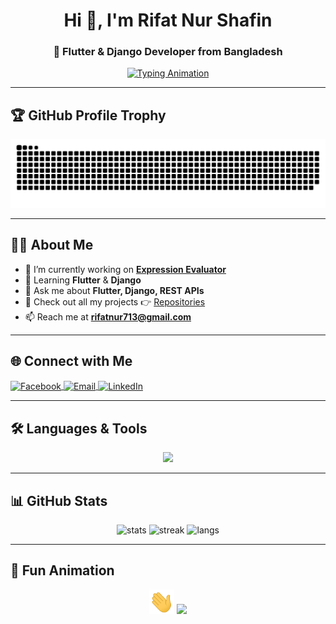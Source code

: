 <!-- Profile Header -->
<h1 align="center">
  Hi 👋, I'm Rifat Nur Shafin
</h1>
<h3 align="center">
  🚀 Flutter & Django Developer from Bangladesh
</h3>

<!-- Typing Animation -->
<p align="center">
  <a href="https://git.io/typing-svg">
    <img src="https://readme-typing-svg.herokuapp.com?size=22&color=36BCF7&center=true&vCenter=true&lines=Flutter+Developer;Django+Developer;Problem+Solver;Open+Source+Enthusiast" alt="Typing Animation" />
  </a>
</p>

---

## 🏆 GitHub Profile Trophy

<p align="center">
  <img src="https://raw.githubusercontent.com/Platane/snk/output/github-contribution-grid-snake.svg" alt="snake animation" />
</p>




---

## 👨‍💻 About Me
- 🔭 I’m currently working on [**Expression Evaluator**](https://github.com/Shafin1196/ExpressionEvaluatorFrontend)  
- 🌱 Learning **Flutter** & **Django**  
- 💬 Ask me about **Flutter, Django, REST APIs**  
- 📂 Check out all my projects 👉 [Repositories](https://github.com/Shafin1196?tab=repositories)  
- 📫 Reach me at **rifatnur713@gmail.com**

---

## 🌐 Connect with Me
<p align="left">
  <a href="https://fb.com/rifat nur shafin" target="blank">
    <img align="center" src="https://img.icons8.com/color/48/facebook.png" alt="Facebook" height="40" width="40" />
  </a>
  <a href="mailto:rifatnur713@gmail.com" target="blank">
    <img align="center" src="https://img.icons8.com/color/48/gmail-new.png" alt="Email" height="40" width="40" />
  </a>
  <a href="https://www.linkedin.com/in/yourprofile" target="blank">
    <img align="center" src="https://img.icons8.com/color/48/linkedin.png" alt="LinkedIn" height="40" width="40" />
  </a>
</p>

---

## 🛠️ Languages & Tools
<p align="center">
  <img src="https://skillicons.dev/icons?i=flutter,django,python,java,js,html,css,c,cpp,mysql,postgres,firebase" />
</p>

---

## 📊 GitHub Stats
<p align="center">
  <img src="https://github-readme-stats.vercel.app/api?username=shafin1196&show_icons=true&theme=tokyonight" alt="stats" />
  <img src="https://github-readme-streak-stats.herokuapp.com?user=shafin1196&theme=tokyonight" alt="streak" />
  <img src="https://github-readme-stats.vercel.app/api/top-langs/?username=shafin1196&layout=compact&theme=tokyonight" alt="langs" />
</p>

---

## 🚀 Fun Animation
<p align="center">
  <img src="https://raw.githubusercontent.com/ABSphreak/ABSphreak/master/gifs/Hi.gif" width="40px">
  <img src="https://github.com/rajput2107/rajput2107/blob/master/Assets/Developer.gif" width="250px">
</p>
